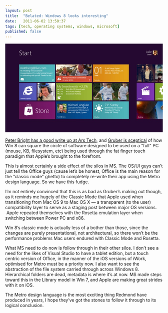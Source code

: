 ```yaml
---
layout: post
title:  "Belated: Windows 8 looks interesting"
date:   2011-06-02 13:50:37
tags: [tech, operating systems, windows, microsoft]
published: false
---
```


![Windows 8](/images/image000005.jpg)

[Peter Bright has a good write up at Ars Tech](http://arstechnica.com/microsoft/news/2011/06/microsoft-gives-the-first-official-look-of-windows-8-touch-interface.ars), and [Gruber is sceptical](http://daringfireball.net/2011/06/windows_8_fundamentally_flawed) of how Win 8 can square the circle of software designed to be used on a &#8220;full" PC (mouse, KB, filesystem, etc) being used through the fat finger touch paradigm that Apple&#8217;s brought to the forefront. <!-- more -->

This is almost certainly a side effect of the silos in MS. The OS/UI guys can&#8217;t just tell the Office guys (cause let&#8217;s be honest, Office is the main reason for the &#8220;classic mode" ghetto) to completely re-write their app using the Metro design language. So we have this fudge.

I&#8217;m not entirely convinced that this is as bad as Gruber&#8217;s making out though, as it reminds me hugely of the Classic Mode that Apple used when transitioning from Mac OS 9 to Mac OS X &#8212; a transparent (to the user) compatibility layer to serve as a staging post between major OS versions.  Apple repeated themselves with the Rosetta emulation layer when switching between Power PC and x86.

Win 8&#8217;s classic mode is actually less of a bother than those, since the changes are purely presentational, not architectural, so there won&#8217;t be the performance problems Mac users endured with Classic Mode and Rosetta.

What MS need to do now is follow through in their other silos. I don&#8217;t see a need for the likes of Visual Studio to have a tablet edition, but a touch centric version of Office, in the manner of the iOS versions of iWork, optimised for Metro must be a priority now. I also want to see the abstraction of the file system carried through across Windows 8. Hierarchical folders are dead, metadata is where it&#8217;s at now. MS made steps toward this in the Library model in Win 7, and Apple are making great strides with it on iOS.

The Metro design language is the most exciting thing Redmond have produced in years, I hope they&#8217;ve got the stones to follow it through to its logical conclusion.